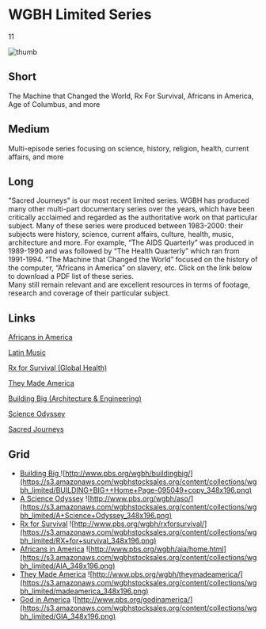 # WGBH Limited Series

11

![thumb](https://s3.amazonaws.com/wgbhstocksales.org/content/collections/wgbh_limited/SJ_Logo_10_Flat+(1)_348x196.jpg)


## Short

The Machine that Changed the World, Rx For Survival,
Africans in America, Age of Columbus, and more

## Medium

Multi-episode series focusing on science, history, religion, health, current affairs, and more

## Long

"Sacred Journeys" is our most recent limited series. WGBH has produced many other multi-part
documentary series over the years, which have been critically acclaimed and regarded as the authoritative 
work on that particular subject.  Many of these series were produced between 1983-2000:  their subjects were 
history, science, current affairs, culture, health, music, architecture and more.  For example, “The AIDS Quarterly”
was produced in 1989-1990 and was followed by “The Health Quarterly” which ran from 1991-1994. “The Machine that 
Changed the World” focused on the history of the computer,  “Africans in America” 
on slavery, etc.  Click on the link below to download a PDF list of these series.  
Many still remain relevant and are excellent resources in terms of footage, research 
and coverage of their particular subject. 

## Links

[Africans in America](http://www.pbs.org/wgbh/aia/home.html)

[Latin Music](http://www.pbs.org/wgbh/latinmusicusa/)

[Rx for Survival (Global Health)](http://www.pbs.org/wgbh/rxforsurvival/)

[They Made America](http://www.pbs.org/wgbh/theymadeamerica/)

[Building Big (Architecture & Engineering)](http://www.pbs.org/wgbh/buildingbig/)

[Science Odyssey](http://www.pbs.org/wgbh/aso/tvseries/promo/program.html)

[Sacred Journeys](http://www.pbs.org/wgbh/sacredjourneys/content/home/)

## Grid

- [Building Big ]() ![http://www.pbs.org/wgbh/buildingbig/](https://s3.amazonaws.com/wgbhstocksales.org/content/collections/wgbh_limited/BUILDING+BIG++Home+Page-095049+copy_348x196.png)
- [A Science Odyssey]() ![http://www.pbs.org/wgbh/aso/](https://s3.amazonaws.com/wgbhstocksales.org/content/collections/wgbh_limited/A+Science+Odyssey_348x196.png)
- [Rx for Survival]() ![http://www.pbs.org/wgbh/rxforsurvival/](https://s3.amazonaws.com/wgbhstocksales.org/content/collections/wgbh_limited/RX+for+survival_348x196.png)
- [Africans in America]() ![http://www.pbs.org/wgbh/aia/home.html](https://s3.amazonaws.com/wgbhstocksales.org/content/collections/wgbh_limited/AIA_348x196.png)
- [They Made America]() ![http://www.pbs.org/wgbh/theymadeamerica/](https://s3.amazonaws.com/wgbhstocksales.org/content/collections/wgbh_limited/madeamerica_348x196.png)
- [God in America]() ![http://www.pbs.org/godinamerica/](https://s3.amazonaws.com/wgbhstocksales.org/content/collections/wgbh_limited/GIA_348x196.png)
